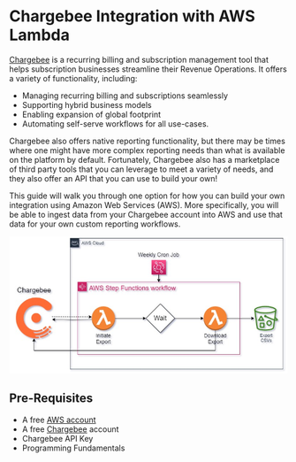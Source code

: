 # Chargebee Integration with AWS Lambda

[Chargebee](https://www.chargebee.com/) is a recurring billing and subscription management tool that helps subscription businesses streamline their Revenue Operations. It offers a variety of functionality, including:

- Managing recurring billing and subscriptions seamlessly
- Supporting hybrid business models
- Enabling expansion of global footprint
- Automating self-serve workflows for all use-cases.

Chargebee also offers native reporting functionality, but there may be times where one might have more complex reporting needs than what is available on the platform by default. Fortunately, Chargebee also has a marketplace of third party tools that you can leverage to meet a variety of needs, and they also offer an API that you can use to build your own!

This guide will walk you through one option for how you can build your own integration using Amazon Web Services (AWS). More specifically, you will be able to ingest data from your Chargebee account into AWS and use that data for your own custom reporting workflows.

![architecture](architecture.jpg)

## Pre-Requisites
- A free [AWS account](https://aws.amazon.com/free/)
- A free [Chargebee](https://www.chargebee.com/) account
-   Chargebee API Key
-   Programming Fundamentals
